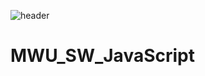 ![header](https://capsule-render.vercel.app/api?type=waving&color=5BB7FF&height=300&section=header&text=MWU_SW_JavaScript&fontColor=FFFFFF&fontSize=60&animation=fadeIn&fontAlignY=38&desc=%50&descAlignY=&descAlign=)
# MWU_SW_JavaScript
